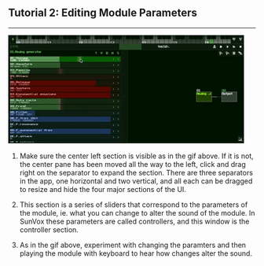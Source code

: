 ## Tutorial 2: Editing Module Parameters

---

  ![](tutorial_2-video_1.gif "Tutorial 2 Gif 1")


  1. Make sure the center left section is visible as in the gif above. If it is not, the center pane has been moved all the way to the left, click and drag right on the separator to expand the section. There are three separators in the app, one horizontal and two vertical, and all each can be dragged to resize and hide the four major sections of the UI.

  2. This section is a series of sliders that correspond to the parameters of the module, ie. what you can change to alter the sound of the module. In SunVox these parameters are called controllers, and this window is the controller section.

  3. As in the gif above, experiment with changing the paramters and then playing the module with keyboard to hear how changes alter the sound.
